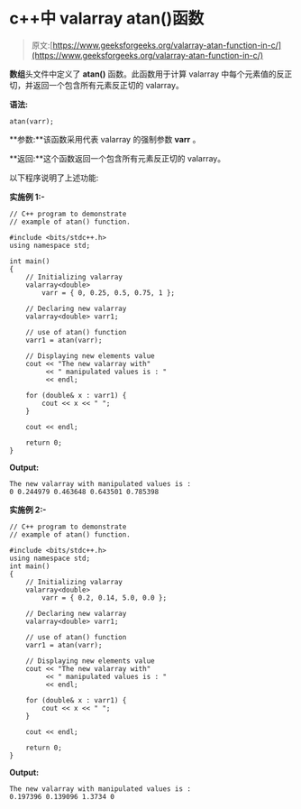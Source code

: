 # c++中 valarray atan()函数

> 原文:[https://www.geeksforgeeks.org/valarray-atan-function-in-c/](https://www.geeksforgeeks.org/valarray-atan-function-in-c/)

**数组**头文件中定义了 **atan()** 函数。此函数用于计算 valarray 中每个元素值的反正切，并返回一个包含所有元素反正切的 valarray。

**语法:**

```
atan(varr);

```

**参数:**该函数采用代表 valarray 的强制参数 **varr** 。

**返回:**这个函数返回一个包含所有元素反正切的 valarray。

以下程序说明了上述功能:

**实施例 1:-**

```
// C++ program to demonstrate
// example of atan() function.

#include <bits/stdc++.h>
using namespace std;

int main()
{
    // Initializing valarray
    valarray<double>
        varr = { 0, 0.25, 0.5, 0.75, 1 };

    // Declaring new valarray
    valarray<double> varr1;

    // use of atan() function
    varr1 = atan(varr);

    // Displaying new elements value
    cout << "The new valarray with"
         << " manipulated values is : "
         << endl;

    for (double& x : varr1) {
        cout << x << " ";
    }

    cout << endl;

    return 0;
}
```

**Output:**

```
The new valarray with manipulated values is : 
0 0.244979 0.463648 0.643501 0.785398

```

**实施例 2:-**

```
// C++ program to demonstrate
// example of atan() function.

#include <bits/stdc++.h>
using namespace std;
int main()
{
    // Initializing valarray
    valarray<double>
        varr = { 0.2, 0.14, 5.0, 0.0 };

    // Declaring new valarray
    valarray<double> varr1;

    // use of atan() function
    varr1 = atan(varr);

    // Displaying new elements value
    cout << "The new valarray with"
         << " manipulated values is : "
         << endl;

    for (double& x : varr1) {
        cout << x << " ";
    }

    cout << endl;

    return 0;
}
```

**Output:**

```
The new valarray with manipulated values is : 
0.197396 0.139096 1.3734 0

```